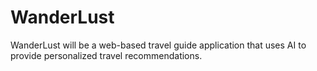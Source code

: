 # WanderLust
WanderLust will be a web-based travel guide application that uses AI to provide personalized travel recommendations. 
